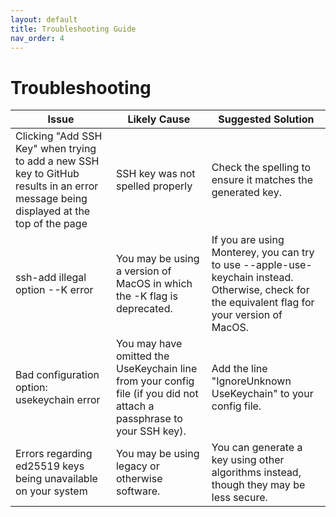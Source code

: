 ```yaml
---
layout: default
title: Troubleshooting Guide
nav_order: 4
---
```


# Troubleshooting

|Issue|Likely Cause|Suggested Solution|
|-----|-----|-----|
|Clicking "Add SSH Key" when trying to add a new SSH key to GitHub results in an error message being displayed at the top of the page|SSH key was not spelled properly|Check the spelling to ensure it matches the generated key.|
|ssh-add illegal option --K error|You may be using a version of MacOS in which the -K flag is deprecated.| If you are using Monterey, you can try to use --apple-use-keychain instead. Otherwise, check for the equivalent flag for your version of MacOS.|
|Bad configuration option: usekeychain error|You may have omitted the UseKeychain line from your config file (if you did not attach a passphrase to your SSH key).| Add the line "IgnoreUnknown UseKeychain" to your config file.|
|Errors regarding ed25519 keys being unavailable on your system| You may be using legacy or otherwise software.|You can generate a key using other algorithms instead, though they may be less secure.|
